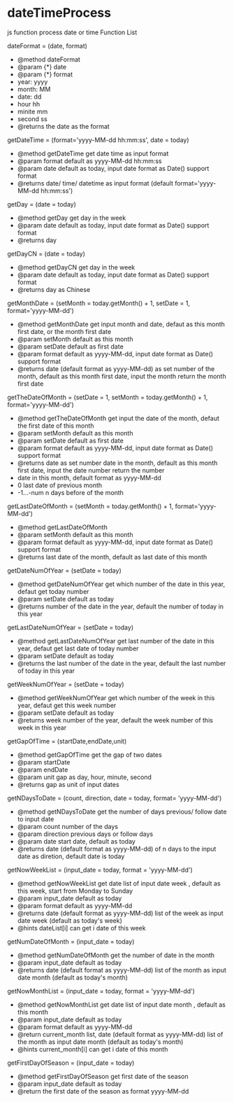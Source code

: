 # dateTimeProcess
js function process date or time
Function List 

dateFormat = (date, format)

 * @method dateFormat
 * @param {*} date
 * @param {*} format 
 * year: yyyy
 * month: MM
 * date: dd
 * hour hh
 * minite mm
 * second ss
 * @returns the date as the format

getDateTime = (format='yyyy-MM-dd hh:mm:ss', date = today)

 * @method getDateTime get date time as input format
 * @param format default as yyyy-MM-dd hh:mm:ss
 * @param date default as today, input date format as Date() support format
 * @returns date/ time/ datetime as input format (default format='yyyy-MM-dd hh:mm:ss')
 
 getDay = (date = today)
 
 * @method getDay get day in the week
 * @param date default as today, input date format as Date() support format
 * @returns day
 
 
 getDayCN = (date = today)
 
 * @method getDayCN get day in the week
 * @param date default as today, input date format as Date() support format
 * @returns day as Chinese
 
 
 getMonthDate = (setMonth = today.getMonth() + 1, setDate = 1, format='yyyy-MM-dd')
 
 * @method getMonthDate get input month and date, defaut as this month first date, or the month first date
 * @param setMonth default as this month
 * @param setDate default as first date
 * @param format default as yyyy-MM-dd, input date format as Date() support format
 * @returns date (default format as yyyy-MM-dd) as set number of the month, default as this month first date, input the month return the month first date
 
 
 getTheDateOfMonth = (setDate = 1, setMonth = today.getMonth() + 1, format='yyyy-MM-dd')
 
 * @method getTheDateOfMonth get input the date of the month, defaut the first date of this month
 * @param setMonth default as this month
 * @param setDate default as first date
 * @param format default as yyyy-MM-dd, input date format as Date() support format
 * @returns date as set number date in the month, default as this month first date, input the date number return the number 
 * date in this month, default format as yyyy-MM-dd
 * 0 last date of previous month
 * -1...-num n days before of the month 
 
 
 getLastDateOfMonth = (setMonth =  today.getMonth() + 1, format='yyyy-MM-dd')
 
 * @method getLastDateOfMonth
 * @param setMonth default as this month
 * @param format default as yyyy-MM-dd, input date format as Date() support format
 * @returns last date of the month, default as last date of this month
 
 
 getDateNumOfYear = (setDate = today)
 
 * @method getDateNumOfYear get which number of the date in this year, defaut get today number
 * @param setDate default as today
 * @returns number of the date in the year, default the number of today in this year
 
 
 getLastDateNumOfYear = (setDate = today)
 
 * @method getLastDateNumOfYear get last number of the date in this year, defaut get last date of today number
 * @param setDate default as today
 * @returns the last number of the date in the year, default the last number of today in this year
 
 
 getWeekNumOfYear = (setDate = today)
 
 * @method getWeekNumOfYear get which number of the week in this year, defaut get this week number
 * @param setDate default as today
 * @returns week number of the year, default the week number of this week in this year
 
 
 getGapOfTime = (startDate,endDate,unit)
 
 * @method getGapOfTime get the gap of two dates
 * @param startDate
 * @param endDate
 * @param unit gap as day, hour, minute, second
 * @returns gap as unit of input dates
 
 
 getNDaysToDate = (count, direction, date = today, format= 'yyyy-MM-dd')
 
 * @method getNDaysToDate get the number of days previous/ follow date to input date
 * @param count number of the days
 * @param direction previous days or follow days
 * @param date start date, default as today
 * @returns date (default format as yyyy-MM-dd) of n days to the input date as diretion, default date is today
 
 
 getNowWeekList = (input_date = today, format = 'yyyy-MM-dd')
 
 * @method getNowWeekList get date list of input date week , default as this week, start from Monday to Sunday
 * @param input_date default as today
 * @param format default as yyyy-MM-dd
 * @returns date (default format as yyyy-MM-dd) list of the week as input date week (default as today's week)
 * @hints dateList[i] can get i date of this week
 
 
 getNumDateOfMonth = (input_date = today)
 
 * @method getNumDateOfMonth get the number of date in the month
 * @param input_date default as today
 * @returns date (default format as yyyy-MM-dd) list of the month as input date month (default as today's month)


getNowMonthList = (input_date = today, format = 'yyyy-MM-dd')

 * @method getNowMonthList get date list of input date month , default as this month
 * @param input_date default as today
 * @param format default as yyyy-MM-dd
 * @return current_month list, date (default format as yyyy-MM-dd) list of the month as input date month (default as today's month)
 * @hints current_month[i] can get i date of this month


getFirstDayOfSeason = (input_date = today)

 * @method getFirstDayOfSeason get first date of the season 
 * @param input_date default as today
 * @return the first date of the season as format yyyy-MM-dd
 
